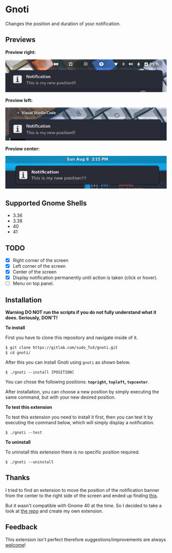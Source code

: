 # Gnoti
Changes the position and duration of your notification.

## Previews
**Preview right:**

![preview-right](./screenshots/right.png)

**Preview left:**

![preview-left](./screenshots/left.png)

**Preview center:**

![preview-left](./screenshots/center.png)

## Supported Gnome Shells
- 3.36
- 3.38
- 40
- 41

## TODO

- [X] Right corner of the screen
- [X] Left corner of the screen
- [X] Center of the screen
- [X] Display notification permanently until action is taken (click or hover).
- [ ] Menu on top panel.

## Installation
**Warning DO NOT run the scripts if you do not fully understand what it does. Seriously, DON'T!**

**To install**

First you have to clone this repository and navigate inside of it.
```
$ git clone https://gitlab.com/sudo_TuX/gnoti.git
$ cd gnoti/
```

After this you can install Gnoti using `gnoti` as shown below.
```
$ ./gnoti --install [POSITION]
```
You can chose the following positions: **`topright`, `topleft`, `topcenter`**.

After installation, you can choose a new position by simply executing the same command, but with your new desired position.

**To test this extension**

To test this extension you need to install it first, then you can test it by executing the command below, which will simply display a notification.
```
$ ./gnoti --test
```

**To uninstall**

To uninstall this extension there is no specific position required.
```
$ ./gnoti --uninstall
```

## Thanks
I tried to find an extension to move the position of the  notification banner from the center to the right side of the screen and ended up finding [this](https://github.com/brunodrugowick/notification-position-gnome-extension).

But it wasn't compatible with Gnome 40 at the time. So I decided to take a look at [the repo](https://github.com/brunodrugowick/notification-position-gnome-extension) and create my own extension.

## Feedback
This extension isn't perfect therefore suggestions/improvements are always [welcome](https://github.com/TuX-sudo/gnoti/issues)!
